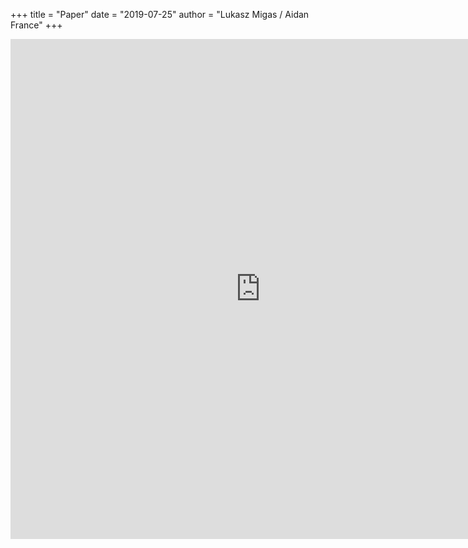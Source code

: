 +++
title = "Paper"
date = "2019-07-25"
author = "Lukasz Migas / Aidan France"
+++

<iframe src="https://widgets.figshare.com/articles/8241395/embed?show_title=1" width="800" height="800" allowfullscreen="true" frameborder="0"></iframe>
